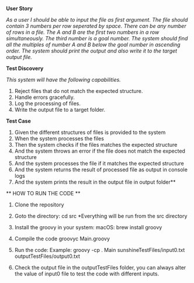 

**User Story**

_As a user I should be able to input the file as first argument. 
The file should contain 3 numbers per row seperated by space. 
There can be any number of rows in a file.
The A and B are the first two numbers in a row simultaneously.
The third number is a goal number.
The system should find all the multiples of number A and B below the goal number in ascending order.
The system should print the output and also write it to the target output file._ 

**Test Discovery**

_This system will have the following capabilities._
1. Reject files that do not match the expected structure.
2. Handle errors gracefully.
3. Log the processing of files.
4. Write the output file to a target folder.

**Test Case**

1. Given the different structures of files is provided to the system
2. When the system processes the files
3. Then the system checks if the files matches the expected structure
4. And the system throws an error if the file does not match the expected structure
5. And the system processes the file if it matches the expected structure
6. And the system returns the result of processed file as output in console logs
7. And the system prints the result in the output file in output folder**


** HOW TO RUN THE CODE **

1. Clone the repository

2. Goto the directory:
   cd src  *Everything will be run from the src directory

3. Install the groovy in your system:
   macOS: brew install groovy

4. Compile the code
   groovyc Main.groovy

5. Run the code:
   Example:
   groovy -cp . Main sunshineTestFiles/input0.txt outputTestFiles/output0.txt

6. Check the output file in the outputTestFiles folder, you can always alter the value of input0 
   file to test the code with different inputs.

